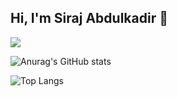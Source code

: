 ## Hi, I'm Siraj Abdulkadir 👋
![](https://komarev.com/ghpvc/?username=Siraj-Abdulkadir)


![Anurag's GitHub stats](https://github-readme-stats.vercel.app/api?username=Siraj-Abdulkadir&show_icons=true&theme=radical)


![Top Langs](https://github-readme-stats.vercel.app/api/top-langs/?username=Siraj-Abdulkadir&layout=compact)
